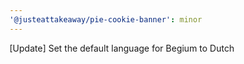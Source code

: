 ```yaml
---
'@justeattakeaway/pie-cookie-banner': minor
---
```


[Update] Set the default language for Begium to Dutch
